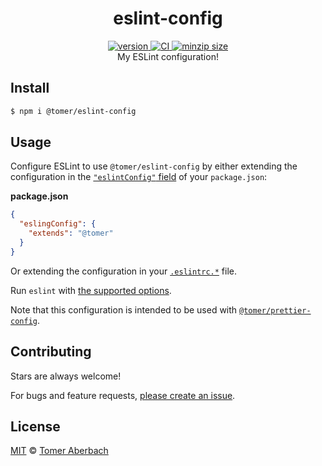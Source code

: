 <h1 align="center">
  eslint-config
</h1>

<div align="center">
  <a href="https://npmjs.org/package/eslint-config">
    <img src="https://badgen.now.sh/npm/v/eslint-config" alt="version" />
  </a>
  <a href="https://github.com/TomerAberbach/eslint-config/actions">
    <img src="https://github.com/TomerAberbach/eslint-config/workflows/CI/badge.svg" alt="CI" />
  </a>
  <a href="https://bundlephobia.com/result?p=@tomer/eslint-config">
    <img src="https://badgen.net/bundlephobia/minzip/@tomer/eslint-config" alt="minzip size" />
  </a>
</div>

<div align="center">
  My ESLint configuration!
</div>

## Install

```sh
$ npm i @tomer/eslint-config
```

## Usage

Configure ESLint to use `@tomer/eslint-config` by either extending the
configuration in the
[`"eslintConfig"` field](https://eslint.org/docs/developer-guide/shareable-configs#using-a-shareable-config)
of your `package.json`:

**package.json**

```json
{
  "eslingConfig": {
    "extends": "@tomer"
  }
}
```

Or extending the configuration in your
[`.eslintrc.*`](https://eslint.org/docs/user-guide/configuring#configuration-file-formats)
file.

Run `eslint` with
[the supported options](https://eslint.org/docs/user-guide/command-line-interface#options).

Note that this configuration is intended to be used with
[`@tomer/prettier-config`](https://github.com/TomerAberbach/prettier-config).

## Contributing

Stars are always welcome!

For bugs and feature requests,
[please create an issue](https://github.com/TomerAberbach/eslint-config/issues/new).

## License

[MIT](https://github.com/TomerAberbach/eslint-config/blob/main/license) ©
[Tomer Aberbach](https://github.com/TomerAberbach)
